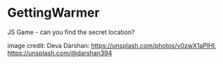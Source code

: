# GettingWarmer
JS Game - can you find the secret location?

image credit: Deva Darshan: https://unsplash.com/photos/v0zwX1aPlHI, https://unsplash.com/@darshan394
